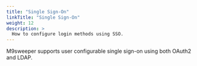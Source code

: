 ```yaml
---
title: "Single Sign-On"
linkTitle: "Single Sign-On"
weight: 12
description: >
  How to configure login methods using SSO.
---
```


M9sweeper supports user configurable single sign-on using both OAuth2 and LDAP.
